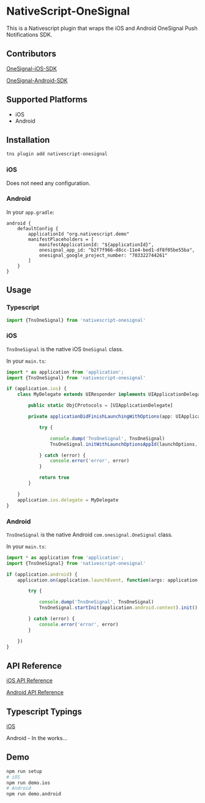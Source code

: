 # NativeScript-OneSignal
This is a Nativescript plugin that wraps the iOS and Android OneSignal Push Notifications SDK.

## Contributors

[OneSignal-iOS-SDK](https://github.com/OneSignal/OneSignal-iOS-SDK)

[OneSignal-Android-SDK](https://github.com/OneSignal/OneSignal-Android-SDK)

## Supported Platforms
- iOS
- Android

## Installation
```bash
tns plugin add nativescript-onesignal
```

### iOS

Does not need any configuration.

### Android

In your `app.gradle`:

```
android {
	defaultConfig {
		applicationId "org.nativescript.demo"
		manifestPlaceholders = [
			manifestApplicationId: "${applicationId}",
			onesignal_app_id: "b2f7f966-d8cc-11e4-bed1-df8f05be55ba",
			onesignal_google_project_number: "703322744261"
		]
	}
}
```

## Usage
### Typescript

```typescript
import {TnsOneSignal} from 'nativescript-onesignal'
```

### iOS

`TnsOneSignal` is the native iOS `OneSignal` class.

In your `main.ts`:

```typescript
import * as application from 'application';
import {TnsOneSignal} from 'nativescript-onesignal'

if (application.ios) {
	class MyDelegate extends UIResponder implements UIApplicationDelegate {

		public static ObjCProtocols = [UIApplicationDelegate]

		private applicationDidFinishLaunchingWithOptions(app: UIApplication, launchOptions: NSDictionary): boolean {

			try {

				console.dump('TnsOneSignal', TnsOneSignal)
				TnsOneSignal.initWithLaunchOptionsAppId(launchOptions, 'b2f7f966-d8cc-11e4-bed1-df8f05be55ba')

			} catch (error) {
				console.error('error', error)
			}

			return true
		}

	}
	application.ios.delegate = MyDelegate
}
```

### Android

`TnsOneSignal` is the native Android `com.onesignal.OneSignal` class.

In your `main.ts`:

```typescript
import * as application from 'application';
import {TnsOneSignal} from 'nativescript-onesignal'

if (application.android) {
	application.on(application.launchEvent, function(args: application.ApplicationEventData) {

		try {

			console.dump('TnsOneSignal', TnsOneSignal)
			TnsOneSignal.startInit(application.android.context).init()

		} catch (error) {
			console.error('error', error)
		}

	})
}
```

## API Reference
[iOS API Reference](https://documentation.onesignal.com/docs/ios-sdk-api)

[Android API Reference](https://documentation.onesignal.com/docs/android-sdk-api)

## Typescript Typings

[iOS](https://github.com/roblav96/nativescript-onesignal/blob/master/typings/OneSignal.ios.d.ts)

Android - In the works...

## Demo
```bash
npm run setup
# iOS
npm run demo.ios
# Android
npm run demo.android
```











